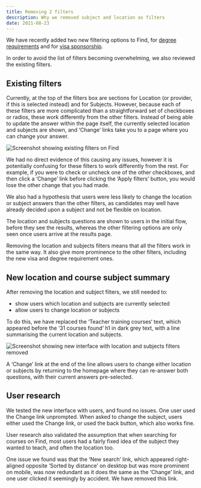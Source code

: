 ```yaml
---
title: Removing 2 filters
description: Why we removed subject and location as filters
date: 2021-08-23
---
```


We have recently added two new filtering options to Find, for [degree requirements](/find-teacher-training/degree-requirement-filter/) and for [visa sponsorship](/find-teacher-training/visa-sponsorship-filter/).

In order to avoid the list of filters becoming overwhelming, we also reviewed the existing filters.

## Existing filters

Currently, at the top of the filters box are sections for Location (or provider, if this is selected instead) and for Subjects. However, because each of these filters are more complicated than a straightforward set of checkboxes or radios, these work differently from the other filters. Instead of being able to update the answer within the page itself, the currently selected location and subjects are shown, and ‘Change’ links take you to a page where you can change your answer.

![Screenshot showing existing filters on Find](results-before.png "Existing filters on Find")

We had no direct evidence of this causing any issues, however it is potentially confusing for these filters to work differently from the rest. For example, if you were to check or uncheck one of the other checkboxes, and then click a ‘Change’ link before clicking the ‘Apply filters’ button, you would lose the other change that you had made.

We also had a hypothesis that users were less likely to change the location or subject answers than the other filters, as candidates may well have already decided upon a subject and not be flexible on location.

The location and subjects questions are shown to users in the initial flow, before they see the results, whereas the other filtering options are only seen once users arrive at the results page.

Removing the location and subjects filters means that all the filters work in the same way. It also give more prominence to the other filters, including the new visa and degree requirement ones.

## New location and course subject summary

After removing the location and subject filters, we still needed to:

* show users which location and subjects are currently selected
* allow users to change location or subjects

To do this, we have replaced the ‘Teacher training courses‘ text, which appeared before the ‘31 courses found‘ h1 in dark grey text, with a line summarising the current location and subjects.

![Screenshot showing new interface with location and subjects filters removed](results-after.png "New location and subject summary with Change link")

A ‘Change’ link at the end of the line allows users to change either location or subjects by returning to the homepage where they can re-answer both questions, with their current answers pre-selected.

## User research

We tested the new interface with users, and found no issues. One user used the Change link unprompted. When asked to change the subject, users either used the Change link, or used the back button, which also works fine.

User research also validated the assumption that when searching for courses on Find, most users had a fairly fixed idea of the subject they wanted to teach, and often the location too.

One issue we found was that the ‘New search’ link, which appeared right-aligned opposite ‘Sorted by distance’ on desktop but was more prominent on mobile, was now redundant as it does the same as the ‘Change’ link, and one user clicked it seemingly by accident. We have removed this link.

